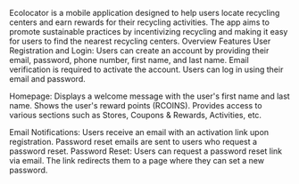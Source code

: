 Ecolocator is a mobile application designed to help users locate recycling centers and earn rewards for their recycling activities. The app aims to promote sustainable practices by incentivizing recycling and making it easy for users to find the nearest recycling centers.
Overview
Features
User Registration and Login:
Users can create an account by providing their email, password, phone number, first name, and last name.
Email verification is required to activate the account.
Users can log in using their email and password.

Homepage:
Displays a welcome message with the user's first name and last name.
Shows the user's reward points (RCOINS).
Provides access to various sections such as Stores, Coupons & Rewards, Activities, etc.

Email Notifications:
Users receive an email with an activation link upon registration.
Password reset emails are sent to users who request a password reset.
Password Reset:
Users can request a password reset link via email.
The link redirects them to a page where they can set a new password.
